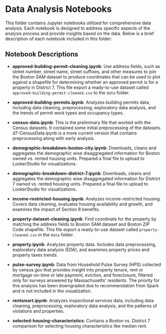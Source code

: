 # Data Analysis Notebooks

This folder contains Jupyter notebooks utilized for comprehensive data analysis. Each notebook is designed to address specific aspects of the analysis process and provide insights based on the data. Below is a brief description of each notebook included in this folder:

## Notebook Descriptions

- **approved-building-permit-cleaning.ipynb**: Use address fields, such as street number, street name, street suffixes, and other measures to join
  the Boston SAM dataset to produce coordinates that can be used to plot against a shapefile for determining whether an approved permit is for a property
  in District 7. This file export a ready-to-use dataset called `approved-building-permit-cleaned.csv` to the `data` folder.

- **approved-building-permits.ipynb**: Analyzes building permits data, including data cleaning, preprocessing, exploratory data analysis, and the trends of permit work types and occupancy types.

- **census-data.ipynb**: This is the preliminary file that worked with the Census datasets. It contained some initial preprocessing of the datasets. d7-CensusData.ipynb is a more current version that contains preprocessing along with early analysis.

- **demographic-breakdown-boston-city.ipynb**: Downloads, cleans and aggregates the demographic wise disaggregated information for Boston owned vs. rented housing units. Prepared a final file to upload to LookerStudio for visualizations.

- **demographic-breakdown-district-7.ipynb**: Downloads, cleans and aggregates the demographic wise disaggregated information for District 7 owned vs. rented housing units. Prepared a final file to upload to LookerStudio for visualizations.

- **income-restricted-housing.ipynb**: Analyzes income-restricted housing. Covers data cleaning, evaluates housing availability and growth, and examines the impact of Section 8 benefits.

- **property-dataset-cleaning.ipynb**: Find coordinate for the property by matching the address fields to Boston SAM dataset and Boston ZIP Code shapefile. This file export a ready-to-use dataset called `property-cleaned.csv` in the `data` folder.

- **property.ipynb**: Analyzes property data. Includes data preprocessing, exploratory data analysis (EDA), and examines property prices and property taxes trends.

- **pulse-survey.ipynb**: Data from Household Pulse Survey (HPS) collected by census.gov that provides insight into property tenure, rent or mortgage on-time or late payment, eviction, and foreclosure, filtered only for surveys answered by Massachusetts' residents. The priority for this analysis has been downgraded due to recommendation from Spark and is not included in the visualization.

- **rentsmart.ipynb**: Analyzes inspectional services data, including data cleaning, preprocessing, exploratory data analysis, and the patterns of violations and properties.

- **selected-housing-characteristics**: Contains a Boston vs. District 7 comparison for selecting housing characteristics like median rent.
